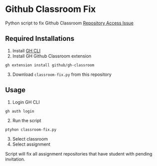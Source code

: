# Github Classroom Fix

Python script to fix Github Classroom [Repository Access Issue](https://github.com/orgs/community/discussions/72283)

## Required Installations
1. Install [GH CLI](https://cli.github.com/)
2. Install GH Github Classroom extension
```
gh extension install github/gh-classroom
```
3. Download `classroom-fix.py` from this repository

## Usage
1. Login GH CLI
```
gh auth login
```
2. Run the script
```
ptyhon classroom-fix.py
```
3. Select classroom
4. Select assignment

Script will fix all assignment repositories that have student with pending invitation. 
